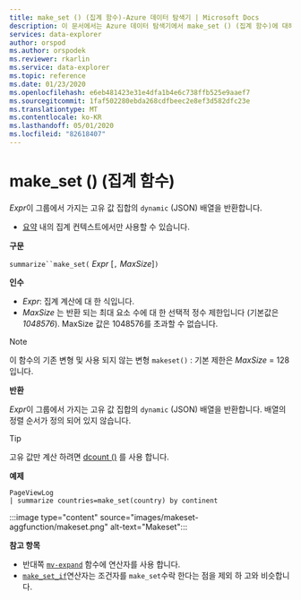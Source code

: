 ```yaml
---
title: make_set () (집계 함수)-Azure 데이터 탐색기 | Microsoft Docs
description: 이 문서에서는 Azure 데이터 탐색기에서 make_set () (집계 함수)에 대해 설명 합니다.
services: data-explorer
author: orspod
ms.author: orspodek
ms.reviewer: rkarlin
ms.service: data-explorer
ms.topic: reference
ms.date: 01/23/2020
ms.openlocfilehash: e6eb481423e31e4dfa1b4e6c738ffb525e9aaef7
ms.sourcegitcommit: 1faf502280ebda268cdfbeec2e8ef3d582dfc23e
ms.translationtype: MT
ms.contentlocale: ko-KR
ms.lasthandoff: 05/01/2020
ms.locfileid: "82618407"
---
```

# <a name="make_set-aggregation-function"></a>make_set () (집계 함수)

*Expr*이 그룹에서 가지는 고유 값 집합의 `dynamic` (JSON) 배열을 반환합니다.

* [요약](summarizeoperator.md) 내의 집계 컨텍스트에서만 사용할 수 있습니다.

**구문**

`summarize``make_set(` *Expr* [`,` *MaxSize*]`)`

**인수**

* *Expr*: 집계 계산에 대 한 식입니다.
* *MaxSize* 는 반환 되는 최대 요소 수에 대 한 선택적 정수 제한입니다 (기본값은 *1048576*). MaxSize 값은 1048576를 초과할 수 없습니다.

> [!NOTE]
> 이 함수의 기존 변형 및 사용 되지 않는 변형 `makeset()` : 기본 제한은 *MaxSize* = 128입니다.

**반환**

*Expr*이 그룹에서 가지는 고유 값 집합의 `dynamic` (JSON) 배열을 반환합니다.
배열의 정렬 순서가 정의 되어 있지 않습니다.

> [!TIP]
> 고유 값만 계산 하려면 [dcount ()](dcount-aggfunction.md) 를 사용 합니다.

**예제**

```kusto
PageViewLog 
| summarize countries=make_set(country) by continent
```

:::image type="content" source="images/makeset-aggfunction/makeset.png" alt-text="Makeset":::

**참고 항목**

* 반대쪽 [`mv-expand`](./mvexpandoperator.md) 함수에 연산자를 사용 합니다.
* [`make_set_if`](./makesetif-aggfunction.md)연산자는 조건자를 `make_set`수락 한다는 점을 제외 하 고와 비슷합니다.